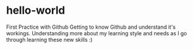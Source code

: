 # hello-world
First Practice with Github
Getting to know Github and understand it's workings.
Understanding more about my learning style and needs as I go through learning these new skills :)
